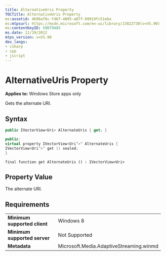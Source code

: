 ```yaml
---
title: AlternativeUris Property
TOCTitle: AlternativeUris Property
ms:assetid: 4b96af6c-fd67-4005-a87f-89919fc51eba
ms:mtpsurl: https://msdn.microsoft.com/en-us/library/JJ822730(v=VS.90)
ms:contentKeyID: 50079485
ms.date: 11/19/2012
mtps_version: v=VS.90
dev_langs:
- csharp
- cpp
- jscript
---
```


# AlternativeUris Property

**Applies to:** Windows Store apps only

Gets the alternate URI.

## Syntax

```csharp
public IVectorView<Uri> AlternateUris { get; }
```

```cpp
public:
virtual property IVectorView<Uri^>^ AlternateUris {
IVectorView<Uri^>^ get () sealed;
}
```

```jscript
final function get AlternateUris () : IVectorView<Uri>
```

## Property Value

The alternate URI.

## Requirements

|||
|--- |--- |
|**Minimum supported client**|Windows 8|
|**Minimum supported server**|Not Supported|
|**Metadata**|Microsoft.Media.AdaptiveStreaming.winmd|

